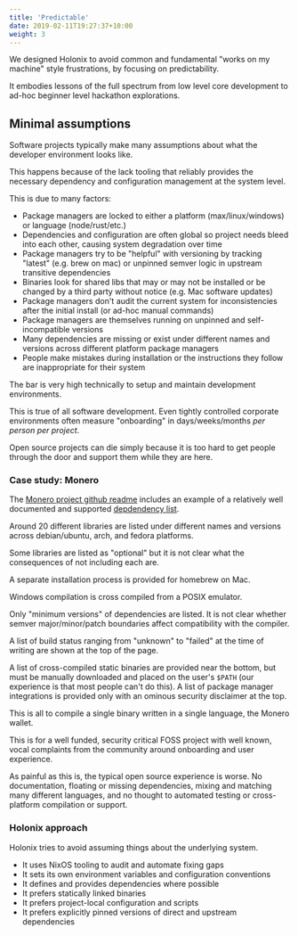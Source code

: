 ```yaml
---
title: 'Predictable'
date: 2019-02-11T19:27:37+10:00
weight: 3
---
```


We designed Holonix to avoid common and fundamental "works on my machine" style frustrations, by focusing on predictability.

It embodies lessons of the full spectrum from low level core development to ad-hoc beginner level hackathon explorations.

## Minimal assumptions

Software projects typically make many assumptions about what the developer environment looks like.

This happens because of the lack tooling that reliably provides the necessary dependency and configuration management at the system level.

This is due to many factors:

- Package managers are locked to either a platform (max/linux/windows) or language (node/rust/etc.)
- Dependencies and configuration are often global so project needs bleed into each other, causing system degradation over time
- Package managers try to be "helpful" with versioning by tracking "latest" (e.g. brew on mac) or unpinned semver logic in upstream transitive dependencies
- Binaries look for shared libs that may or may not be installed or be changed by a third party without notice (e.g. Mac software updates)
- Package managers don't audit the current system for inconsistencies after the initial install (or ad-hoc manual commands)
- Package managers are themselves running on unpinned and self-incompatible versions
- Many dependencies are missing or exist under different names and versions across different platform package managers
- People make mistakes during installation or the instructions they follow are inappropriate for their system

The bar is very high technically to setup and maintain development environments.

This is true of all software development. Even tightly controlled corporate environments often measure "onboarding" in days/weeks/months _per person per project_.

Open source projects can die simply because it is too hard to get people through the door and support them while they are here.

### Case study: Monero

The [Monero project github readme](https://github.com/monero-project/monero) includes an example of a relatively well documented and supported [depdendency list](https://github.com/monero-project/monero#dependencies).

Around 20 different libraries are listed under different names and versions across debian/ubuntu, arch, and fedora platforms.

Some libraries are listed as "optional" but it is not clear what the consequences of not including each are.

A separate installation process is provided for homebrew on Mac.

Windows compilation is cross compiled from a POSIX emulator.

Only "minimum versions" of dependencies are listed. It is not clear whether semver major/minor/patch boundaries affect compatibility with the compiler.

A list of build status ranging from "unknown" to "failed" at the time of writing are shown at the top of the page.

A list of cross-compiled static binaries are provided near the bottom, but must be manually downloaded and placed on the user's `$PATH` (our experience is that most people can't do this). A list of package manager integrations is provided only with an ominous security disclaimer at the top.

This is all to compile a single binary written in a single language, the Monero wallet.

This is for a well funded, security critical FOSS project with well known, vocal complaints from the community around onboarding and user experience.

As painful as this is, the typical open source experience is worse. No documentation, floating or missing dependencies, mixing and matching many different languages, and no thought to automated testing or cross-platform compilation or support.

### Holonix approach

Holonix tries to avoid assuming things about the underlying system.

- It uses NixOS tooling to audit and automate fixing gaps
- It sets its own environment variables and configuration conventions
- It defines and provides dependencies where possible
- It prefers statically linked binaries
- It prefers project-local configuration and scripts
- It prefers explicitly pinned versions of direct and upstream dependencies
